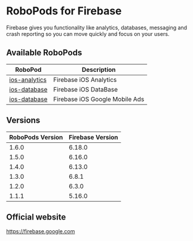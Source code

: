 # RoboPods for Firebase

Firebase gives you functionality like analytics, databases, messaging and crash reporting so you can move quickly and focus on your users.

## Available RoboPods

| RoboPod                               | Description                         |
|---------------------------------------|-------------------------------------|
| [ios-analytics](ios-analytics/)       | Firebase iOS Analytics              |
| [ios-database](ios-database/)         | Firebase iOS DataBase               |
| [ios-database](ios-google-mobile-ads/)| Firebase iOS Google Mobile Ads      |

## Versions

| RoboPods Version  | Firebase Version    |
|-------------------|---------------------|
| 1.6.0             | 6.18.0              |
| 1.5.0             | 6.16.0              |
| 1.4.0             | 6.13.0              |
| 1.3.0             | 6.8.1               |
| 1.2.0             | 6.3.0               |
| 1.1.1             | 5.16.0              |

## Official website

https://firebase.google.com

